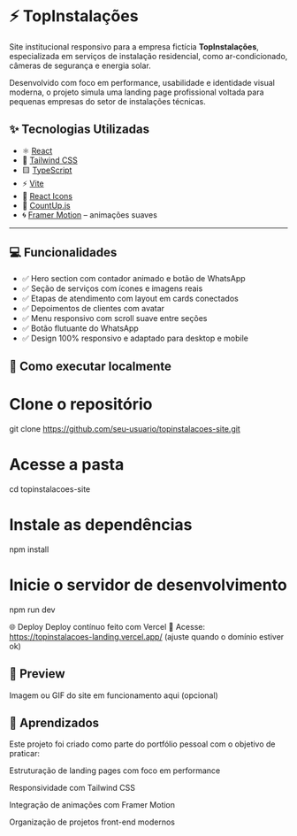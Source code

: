 # ⚡ TopInstalações

Site institucional responsivo para a empresa fictícia **TopInstalações**, especializada em serviços de instalação residencial, como ar-condicionado, câmeras de segurança e energia solar.

Desenvolvido com foco em performance, usabilidade e identidade visual moderna, o projeto simula uma landing page profissional voltada para pequenas empresas do setor de instalações técnicas.


## ✨ Tecnologias Utilizadas

- ⚛️ [React](https://reactjs.org/)
- 💅 [Tailwind CSS](https://tailwindcss.com/)
- 🟨 [TypeScript](https://www.typescriptlang.org/)
- ⚡ [Vite](https://vitejs.dev/)
- 🎯 [React Icons](https://react-icons.github.io/react-icons/)
- 🎥 [CountUp.js](https://www.npmjs.com/package/react-countup)
- 🌀 [Framer Motion](https://www.framer.com/motion/) – animações suaves

---

## 💻 Funcionalidades

- ✅ Hero section com contador animado e botão de WhatsApp
- ✅ Seção de serviços com ícones e imagens reais
- ✅ Etapas de atendimento com layout em cards conectados
- ✅ Depoimentos de clientes com avatar
- ✅ Menu responsivo com scroll suave entre seções
- ✅ Botão flutuante do WhatsApp
- ✅ Design 100% responsivo e adaptado para desktop e mobile


## 🚀 Como executar localmente

# Clone o repositório
git clone https://github.com/seu-usuario/topinstalacoes-site.git

# Acesse a pasta
cd topinstalacoes-site

# Instale as dependências
npm install

# Inicie o servidor de desenvolvimento
npm run dev

🌐 Deploy
Deploy contínuo feito com Vercel
🔗 Acesse: https://topinstalacoes-landing.vercel.app/ (ajuste quando o domínio estiver ok)

## 📸 Preview
Imagem ou GIF do site em funcionamento aqui (opcional)

## 🧠 Aprendizados
Este projeto foi criado como parte do portfólio pessoal com o objetivo de praticar:

Estruturação de landing pages com foco em performance

Responsividade com Tailwind CSS

Integração de animações com Framer Motion

Organização de projetos front-end modernos

